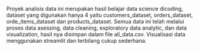Proyek analisis data ini merupakan hasil belajar data science dicoding, dataset yang digunakan hanya 4 yaitu customers_dataset, orders_dataset, orde_items_dataset dan products_dataset. Semua data ini telah melalui proses data asessing, data cleaning, exploratory data analytic, dan data visualization, hasil nya disimpan dalam file all_data.csv. Visualisasi data menggunakan streamlit dan terbilang cukup sederhana.
